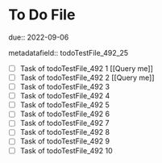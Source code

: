 # To Do File

due:: 2022-09-06

metadatafield:: todoTestFile_492_25

- [ ] Task of todoTestFile_492 1 [[Query me]]
- [ ] Task of todoTestFile_492 2 [[Query me]]
- [ ] Task of todoTestFile_492 3
- [ ] Task of todoTestFile_492 4
- [ ] Task of todoTestFile_492 5
- [ ] Task of todoTestFile_492 6
- [ ] Task of todoTestFile_492 7
- [ ] Task of todoTestFile_492 8
- [ ] Task of todoTestFile_492 9
- [ ] Task of todoTestFile_492 10